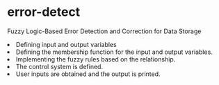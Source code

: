 # error-detect
Fuzzy Logic-Based Error Detection and Correction for Data Storage 

<li>Defining input and output variables</li>
<li>Defining the membership function for the input and output variables.</li>
<li>Implementing the fuzzy rules based on the relationship.</li>
<li>The control system is defined.</li>
<li>User inputs are obtained and the output is printed.</li>
